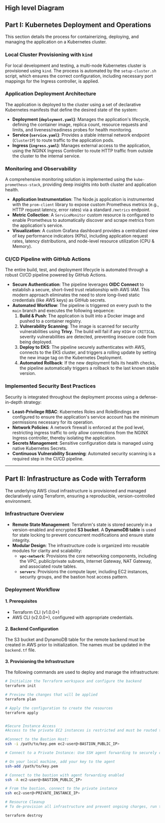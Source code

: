 ## High level Diagram 

## Part I: Kubernetes Deployment and Operations

This section details the process for containerizing, deploying, and managing the application on a Kubernetes cluster.

### Local Cluster Provisioning with `kind`
For local development and testing, a multi-node Kubernetes cluster is provisioned using `kind`. The process is automated by the `setup-cluster.sh` script, which ensures the correct configuration, including necessary port mappings for the Ingress controller, is applied.

### Application Deployment Architecture
The application is deployed to the cluster using a set of declarative Kubernetes manifests that define the desired state of the system:

* **Deployment (`deployment.yaml`)**: Manages the application's lifecycle, defining the container image, replica count, resource requests and limits, and liveness/readiness probes for health monitoring.
* **Service (`service.yaml`)**: Provides a stable internal network endpoint (`ClusterIP`) to route traffic to the application pods.
* **Ingress (`ingress.yaml`)**: Manages external access to the application, using the NGINX Ingress Controller to route HTTP traffic from outside the cluster to the internal service.

### Monitoring and Observability
A comprehensive monitoring solution is implemented using the `kube-prometheus-stack`, providing deep insights into both cluster and application health.

* **Application Instrumentation**: The Node.js application is instrumented with the `prom-client` library to expose custom Prometheus metrics (e.g., HTTP request latency, error rates) via a standard `/metrics` endpoint.
* **Metric Collection**: A `ServiceMonitor` custom resource is configured to enable Prometheus to automatically discover and scrape metrics from the application's service.
* **Visualization**: A custom Grafana dashboard provides a centralized view of key performance indicators (KPIs), including application request rates, latency distributions, and node-level resource utilization (CPU & Memory).

### CI/CD Pipeline with GitHub Actions
The entire build, test, and deployment lifecycle is automated through a robust CI/CD pipeline powered by GitHub Actions.

* **Secure Authentication**: The pipeline leverages **OIDC Connect** to establish a secure, short-lived trust relationship with AWS IAM. This modern approach eliminates the need to store long-lived static credentials (like AWS keys) as GitHub secrets.
* **Automated Workflow**: The pipeline is triggered on every push to the `main` branch and executes the following sequence:
    1.  **Build & Push**: The application is built into a Docker image and pushed to a container registry.
    2.  **Vulnerability Scanning**: The image is scanned for security vulnerabilities using **Trivy**. The build will fail if any `HIGH` or `CRITICAL` severity vulnerabilities are detected, preventing insecure code from being deployed.
    3.  **Deploy to EKS**: The pipeline securely authenticates with AWS, connects to the EKS cluster, and triggers a rolling update by setting the new image tag on the Kubernetes Deployment.
    4.  **Automated Rollback**: If the new deployment fails its health checks, the pipeline automatically triggers a rollback to the last known stable version.

### Implemented Security Best Practices
Security is integrated throughout the deployment process using a defense-in-depth strategy:

* **Least-Privilege RBAC**: Kubernetes Roles and RoleBindings are configured to ensure the application's service account has the minimum permissions necessary for its operation.
* **Network Policies**: A network firewall is enforced at the pod level, restricting ingress traffic to only allow connections from the NGINX Ingress controller, thereby isolating the application.
* **Secrets Management**: Sensitive configuration data is managed using native Kubernetes Secrets.
* **Continuous Vulnerability Scanning**: Automated security scanning is a required step in the CI/CD pipeline.

---

## Part II: Infrastructure as Code with Terraform

The underlying AWS cloud infrastructure is provisioned and managed declaratively using Terraform, ensuring a reproducible, version-controlled environment.

### Infrastructure Overview
* **Remote State Management**: Terraform's state is stored securely in a version-enabled and encrypted **S3 bucket**. A **DynamoDB table** is used for state locking to prevent concurrent modifications and ensure state integrity.
* **Modular Design**: The infrastructure code is organized into reusable modules for clarity and scalability:
    * **`vpc-network`**: Provisions the core networking components, including the VPC, public/private subnets, Internet Gateway, NAT Gateway, and associated route tables.
    * **`servers`**: Provisions the compute layer, including EC2 instances, security groups, and the bastion host access pattern.

### Deployment Workflow

#### 1. Prerequisites
* Terraform CLI (v1.0.0+)
* AWS CLI (v2.0.0+), configured with appropriate credentials.

#### 2. Backend Configuration
The S3 bucket and DynamoDB table for the remote backend must be created in AWS prior to initialization. The names must be updated in the `backend.tf` file.

#### 3. Provisioning the Infrastructure
The following commands are used to deploy and manage the infrastructure:

```bash
# Initialize the Terraform workspace and configure the backend
terraform init

# Preview the changes that will be applied
terraform plan

# Apply the configuration to create the resources
terraform apply


#Secure Instance Access
#Access to the private EC2 instances is restricted and must be routed through the bastion host.

#Connect to the Bastion Host:
ssh -i /path/to/key.pem ec2-user@<BASTION_PUBLIC_IP>

# Connect to a Private Instance: Use SSH agent forwarding to securely connect from the bastion to the private instance without exposing private keys.

# On your local machine, add your key to the agent
ssh-add /path/to/key.pem

# Connect to the bastion with agent forwarding enabled
ssh -A ec2-user@<BASTION_PUBLIC_IP>

# From the bastion, connect to the private instance
ssh ec2-user@<PRIVATE_INSTANCE_IP>

# Resource Cleanup
# To de-provision all infrastructure and prevent ongoing charges, run the destroy command.

terraform destroy

